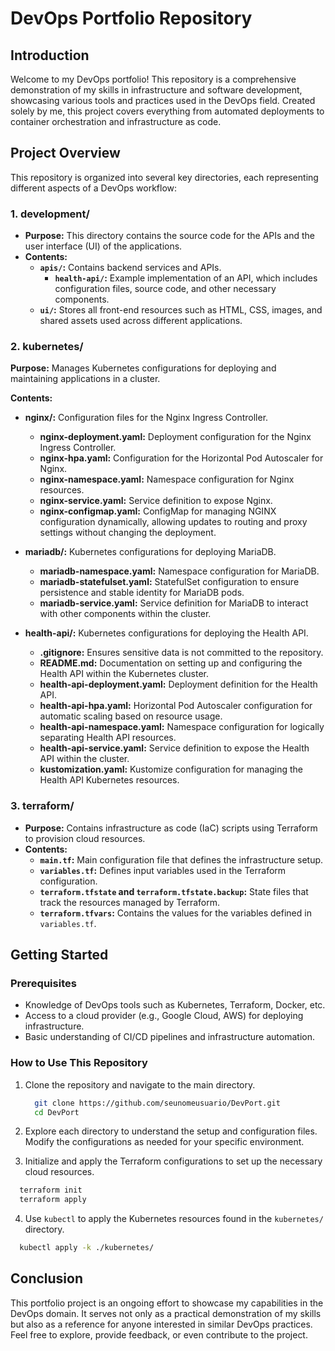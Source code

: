# DevOps Portfolio Repository

## Introduction

Welcome to my DevOps portfolio! This repository is a comprehensive demonstration of my skills in infrastructure and software development, showcasing various tools and practices used in the DevOps field. Created solely by me, this project covers everything from automated deployments to container orchestration and infrastructure as code.

## Project Overview

This repository is organized into several key directories, each representing different aspects of a DevOps workflow:

### 1. **development/**
   - **Purpose:** This directory contains the source code for the APIs and the user interface (UI) of the applications.
   - **Contents:**
     - **`apis/`:** Contains backend services and APIs.
       - **`health-api/`:** Example implementation of an API, which includes configuration files, source code, and other necessary components.
     - **`ui/`:** Stores all front-end resources such as HTML, CSS, images, and shared assets used across different applications.

### 2. kubernetes/
**Purpose:** Manages Kubernetes configurations for deploying and maintaining applications in a cluster.

**Contents:**

- **nginx/:** Configuration files for the Nginx Ingress Controller.
  - **nginx-deployment.yaml:** Deployment configuration for the Nginx Ingress Controller.
  - **nginx-hpa.yaml:** Configuration for the Horizontal Pod Autoscaler for Nginx.
  - **nginx-namespace.yaml:** Namespace configuration for Nginx resources.
  - **nginx-service.yaml:** Service definition to expose Nginx.
  - **nginx-configmap.yaml:** ConfigMap for managing NGINX configuration dynamically, allowing updates to routing and proxy settings without changing the deployment.

- **mariadb/:** Kubernetes configurations for deploying MariaDB.
  - **mariadb-namespace.yaml:** Namespace configuration for MariaDB.
  - **mariadb-statefulset.yaml:** StatefulSet configuration to ensure persistence and stable identity for MariaDB pods.
  - **mariadb-service.yaml:** Service definition for MariaDB to interact with other components within the cluster.

- **health-api/:** Kubernetes configurations for deploying the Health API.
  - **.gitignore:** Ensures sensitive data is not committed to the repository.
  - **README.md:** Documentation on setting up and configuring the Health API within the Kubernetes cluster.
  - **health-api-deployment.yaml:** Deployment definition for the Health API.
  - **health-api-hpa.yaml:** Horizontal Pod Autoscaler configuration for automatic scaling based on resource usage.
  - **health-api-namespace.yaml:** Namespace configuration for logically separating Health API resources.
  - **health-api-service.yaml:** Service definition to expose the Health API within the cluster.
  - **kustomization.yaml:** Kustomize configuration for managing the Health API Kubernetes resources.

### 3. **terraform/**
   - **Purpose:** Contains infrastructure as code (IaC) scripts using Terraform to provision cloud resources.
   - **Contents:**
     - **`main.tf`:** Main configuration file that defines the infrastructure setup.
     - **`variables.tf`:** Defines input variables used in the Terraform configuration.
     - **`terraform.tfstate` and `terraform.tfstate.backup`:** State files that track the resources managed by Terraform.
     - **`terraform.tfvars`:** Contains the values for the variables defined in `variables.tf`.

## Getting Started

### Prerequisites

- Knowledge of DevOps tools such as Kubernetes, Terraform, Docker, etc.
- Access to a cloud provider (e.g., Google Cloud, AWS) for deploying infrastructure.
- Basic understanding of CI/CD pipelines and infrastructure automation.

### How to Use This Repository

1. Clone the repository and navigate to the main directory.

   ```bash
     git clone https://github.com/seunomeusuario/DevPort.git
     cd DevPort
   ```

2. Explore each directory to understand the setup and configuration files. Modify the configurations as needed for your specific environment.

3. Initialize and apply the Terraform configurations to set up the necessary cloud resources.

  ```bash
    terraform init
    terraform apply
  ```

4. Use `kubectl` to apply the Kubernetes resources found in the `kubernetes/` directory.

  ```bash
    kubectl apply -k ./kubernetes/
  ```

## Conclusion

This portfolio project is an ongoing effort to showcase my capabilities in the DevOps domain. It serves not only as a practical demonstration of my skills but also as a reference for anyone interested in similar DevOps practices. Feel free to explore, provide feedback, or even contribute to the project.
